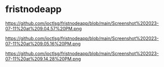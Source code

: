 # fristnodeapp

https://github.com/ioctlsg/fristnodeapp/blob/main/Screenshot%202023-07-11%20at%209.04.57%20PM.png

https://github.com/ioctlsg/fristnodeapp/blob/main/Screenshot%202023-07-11%20at%209.05.16%20PM.png

https://github.com/ioctlsg/fristnodeapp/blob/main/Screenshot%202023-07-11%20at%209.14.28%20PM.png
